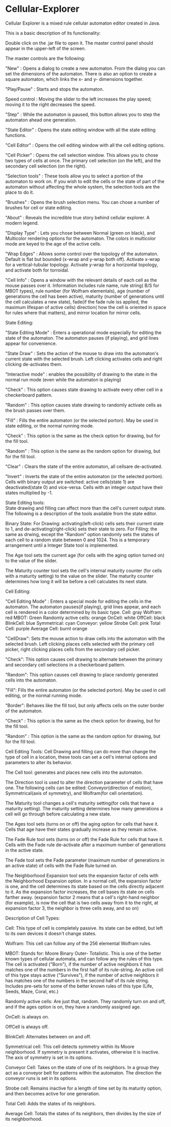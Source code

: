 Cellular-Explorer
=================

Cellular Explorer is a mixed rule cellular automaton editor created in Java. 

This is a basic description of its functionality:

Double click on the .jar file to open it.  The master control panel should appear in the upper-left of the screen.

The master controls are the following:  

"New" :  Opens a dialog to create a new automaton.  From the dialog you can set the dimensions of the automaton.  There is also an option to create a square automaton, which links the x- and y- dimensions together.

"Play/Pause" : Starts and stops the automaton.

Speed control : Moving the slider to the left increases the play speed; moving it to the right decreases the speed.

"Step" : While the automaton is paused, this button allows you to step the automaton ahead one generation.

"State Editor" : Opens the state editing window with all the state editing functions.

"Cell Editor" : Opens the cell editing window with all the cell editing options.

"Cell Picker" : Opens the cell selection window.  This allows you to chose two types of cells at once.  The primary cell selection (on the left), and the secondary cell selection (on the right).   

"Selection tools" : These tools allow you to select a portion of the automaton to work on. If you wish to edit the cells or the state of part of the automaton without affecting the whole system, the selection tools are the place to do it.

"Brushes" : Opens the brush selection menu.  You can chose a number of brushes for cell or state editing.

"About" : Reveals the incredible true story behind cellular explorer.  A modern legend.

"Display Type" : Lets you chose between Normal (green on black), and Multicolor rendering options for the automaton.  The colors in multicolor mode are keyed to the age of the active cells.  

"Wrap Edges" : Allows some control over the topology of the automaton. Default is flat but bounded (x-wrap and y-wrap both off).  Activate x-wrap for a vertical-tubular topology.  Activate y-wrap for a horizontal topology, and activate both for torroidal.

"Cell Info" : Opens a window with the relevant details of each cell as the mouse passes over it.  Information includes rule name, rule string( B/S for MBOT types), rule number (for Wolfram elementals), age (number of generations the cell has been active), maturity (number of generations until the cell calculates a new state), fade(if the fade rule iss applied, the maximum lifespan of active cells) direction( how the cell is oriented in space for rules where that matters), and mirror location for mirror cells.



State Editing:

"State Editing Mode" : Enters a operational mode especially for editing the state of the automaton.  The automaton pauses (if playing), and grid lines appear for convenience.

"State Draw" : Sets the action of the mouse to draw into the automaton's current state with the selected brush.  Left clicking activates cells and right clicking de-activates them.  

"Interactive mode" : enables the possibility of drawing to the state in the normal run mode (even while the automaton is playing)

"Check" : This option causes state drawing to activate every other cell in a checkerboard pattern.

"Random" : This option causes state drawing to randomly activate cells as the brush passes over them.

"Fill" : Fills the entire automaton (or the selected porton).  May be used in state editing, or the normal running mode.

"Check" : This option is the same as the check option for drawing, but for the fill tool.

"Random" : This option is the same as the random option for drawing, but for the fill tool.

"Clear" : Clears the state of the entire automaton, all cellsare de-activated.

"Invert" : Inverts the state of the entire automaton (or the selected portion).  Cells with binary output are switched: active cells(state 1) are deactivated(state 0) and vice-versa.  Cells with an integer output have their states multiplied by -1.



State Editing tools:  
State drawing and filling can affect more than the cell's current output state.  The following is a description of the tools available from the state editor.

Binary State:  For Drawing:  activating(left-click) cells sets their current state to 1, and de-activating(right-click) sets their state to zero.  For Filling:  the same as drwing, except the "Random" option randomly sets the states of each cell to a random state between 0 and 1024. This is a temporary arrangement until a Integer State tool is implemented. 

The Age tool sets the current age (for cells with the aging option turned on) to the value of the slider.

The Maturity counter tool sets the cell's internal maturity counter (for cells with a maturity setting) to the value on the slider.  The maturity counter determines how long it will be before a cell calculates its next state.


Cell Editing:

"Cell Editing Mode" : Enters a special mode for editing the cells in the automaton.  The automaton pauses(if playing), grid lines appear, and each cell is rendered in a color determined by its basic type.
    Cell: gray
    Wolfram: red
    MBOT: Green
    Randomly active cells: orange
    OnCell: white
    OffCell: black
    BlinkCell: blue
    Symmetrical: cyan
    Conveyor: yellow
    Strobe Cell: pink
    Total Cell: purple
    Average Cell: burnt orange
    
"CellDraw":  Sets the mouse action to draw cells into the automaton with the selected brush.  Left clicking places cells selected with the primary cell picker, right clicking places cells from the secondary cell picker.

"Check": This option causes cell drawing to alternate between the primary and secondary cell selections in a checkerboard pattern.

"Random": This option causes cell drawing to place randomly generated cells into the automaton.

"Fill": Fills the entire automaton (or the selected porton).  May be used in cell editing, or the normal running mode.

"Border": Behaves like the fill tool, but only affects cells on the outer border of the automaton.

"Check" : This option is the same as the check option for drawing, but for the fill tool.

"Random" : This option is the same as the random option for drawing, but for the fill tool.


Cell Editing Tools:
Cell Drawing and filling can do more than change the type of cell in a location, these tools can set a cell's internal options and parameters to alter its behavior. 

The Cell tool: generates and places new cells into the automaton.

The Direction tool is used to alter the direction parameter of cells that have one. The following cells can be edited: Conveyor(direction of motion), Symmetrical(axis of symmetry), and Wolfram(for cell orientation).

The Maturity tool changes a cell's maturity setting(for cells that have a maturity setting). The maturity setting determines how many generations a cell will go through before calculating a new state.

The Ages tool sets (turns on or off) the aging option for cells that have it.  Cells that age have their states gradually increase as they remain active.

The Fade Rule tool sets (turns on or off) the Fade Rule for cells that have it.  Cells with the Fade rule de-activate after a maximum number of generations in the active state.

The Fade tool sets the Fade parameter (maximum number of generations in an active state) of cells with the Fade Rule turned on.

The Neighborhood Expansion tool sets the expansion factor of cells with the Neighborhood Expansion option.  In a normal cell, the expansion factor is one, and the cell determines its state based on the cells directly adjacent to it.  As the expansion factor increases, the cell bases its state on cells farther away. (expansion factor 2 means that a cell's right-hand neighbor (for example), is now the cell that is two cells away from it to the right, at expansion factor 3, the neighbor is three cells away, and so on)



Description of Cell Types:

Cell:  This type of cell is completely passive.  Its state can be edited, but left to its own devices it doesn't change states.

Wolfram:  This cell can follow any of the 256 elemental Wolfram rules.  

MBOT:  Stands for: Moore Binary Outer- Totalistic.  This is one of the better known types of cellular automata, and can follow any the rules of this type.  The cell is activated ("Born"), if the number of active neighbors it has matches one of the numbers in the first half of its rule-string.  An active cell of this type stays active ("Survives"), if the number of active neighbors it has matches one of the numbers in the second half of its rule string.  Includes pre-sets for some of the better known rules of this type (Life, Seeds, Maze, Coral, etc.)

Randomly active cells: Are just that, random.  They randomly turn on and off, and if the ages option is on, they have a randomly assigned age.

OnCell: is always on.

OffCell is always off.

BlinkCell: Alternates between on and off.

Symmetrical cell: This cell detects symmetry within its Moore neighborhood.  If symmetry is present it activates, otherwise it is inactive.  The axis of symmetry is set in its options.

Conveyor Cell: Takes on the state of one of its neighbors.  In a group they act as a conveyor belt for patterns within the automaton.  The direction the conveyor runs is set in its options.

Strobe cell:  Remains inactive for a length of time set by its maturity option, and then becomes active for one generation.

Total Cell:  Adds the states of its neighbors.

Average Cell:  Totals the states of its neighbors, then divides by the size of its neighborhood.
